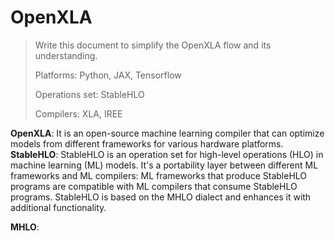 # OpenXLA
> Write this document to simplify the OpenXLA flow and its understanding.
>
> Platforms: Python, JAX, Tensorflow
>
> Operations set: StableHLO
>
> Compilers: XLA, IREE

**OpenXLA**: It is an open-source machine learning compiler that can optimize models from different frameworks for various hardware platforms.
**StableHLO**: StableHLO is an operation set for high-level operations (HLO) in machine learning (ML) models. It's a portability layer between different ML frameworks and ML compilers: ML frameworks that produce StableHLO programs are compatible with ML compilers that consume StableHLO programs. StableHLO is based on the MHLO dialect and enhances it with additional functionality.

**MHLO**: 
